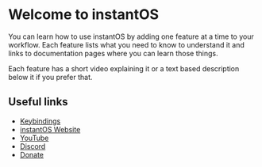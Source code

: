 # Welcome to instantOS

You can learn how to use instantOS by adding one feature at a time to your
workflow. Each feature lists what you need to know to understand it and links
to documentation pages where you can learn those things.

Each feature has a short video explaining it or a text based description below
it if you prefer that.

## Useful links

- [Keybindings](hotkeys.md)
- [instantOS Website](http://instantos.io)
- [YouTube](http://youtube.com/paperbenni)
- [Discord](https://discord.io/instantos)
- [Donate](donate.md)

